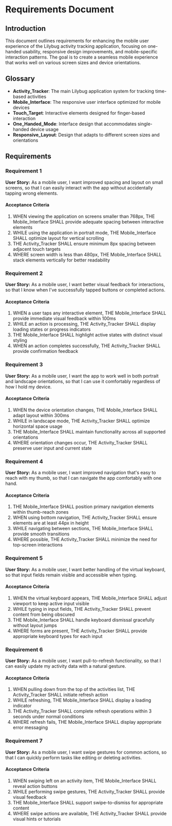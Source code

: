 # Requirements Document

## Introduction

This document outlines requirements for enhancing the mobile user experience of the Lilybug activity tracking application, focusing on one-handed usability, responsive design improvements, and mobile-specific interaction patterns. The goal is to create a seamless mobile experience that works well on various screen sizes and device orientations.

## Glossary

- **Activity_Tracker**: The main Lilybug application system for tracking time-based activities
- **Mobile_Interface**: The responsive user interface optimized for mobile devices
- **Touch_Target**: Interactive elements designed for finger-based interaction
- **One_Handed_Mode**: Interface design that accommodates single-handed device usage
- **Responsive_Layout**: Design that adapts to different screen sizes and orientations

## Requirements

### Requirement 1

**User Story:** As a mobile user, I want improved spacing and layout on small screens, so that I can easily interact with the app without accidentally tapping wrong elements.

#### Acceptance Criteria

1. WHEN viewing the application on screens smaller than 768px, THE Mobile_Interface SHALL provide adequate spacing between interactive elements
2. WHILE using the application in portrait mode, THE Mobile_Interface SHALL optimize layout for vertical scrolling
3. THE Activity_Tracker SHALL ensure minimum 8px spacing between adjacent touch targets
4. WHERE screen width is less than 480px, THE Mobile_Interface SHALL stack elements vertically for better readability

### Requirement 2

**User Story:** As a mobile user, I want better visual feedback for interactions, so that I know when I've successfully tapped buttons or completed actions.

#### Acceptance Criteria

1. WHEN a user taps any interactive element, THE Mobile_Interface SHALL provide immediate visual feedback within 100ms
2. WHILE an action is processing, THE Activity_Tracker SHALL display loading states or progress indicators
3. THE Mobile_Interface SHALL highlight active states with distinct visual styling
4. WHEN an action completes successfully, THE Activity_Tracker SHALL provide confirmation feedback

### Requirement 3

**User Story:** As a mobile user, I want the app to work well in both portrait and landscape orientations, so that I can use it comfortably regardless of how I hold my device.

#### Acceptance Criteria

1. WHEN the device orientation changes, THE Mobile_Interface SHALL adapt layout within 300ms
2. WHILE in landscape mode, THE Activity_Tracker SHALL optimize horizontal space usage
3. THE Mobile_Interface SHALL maintain functionality across all supported orientations
4. WHERE orientation changes occur, THE Activity_Tracker SHALL preserve user input and current state

### Requirement 4

**User Story:** As a mobile user, I want improved navigation that's easy to reach with my thumb, so that I can navigate the app comfortably with one hand.

#### Acceptance Criteria

1. THE Mobile_Interface SHALL position primary navigation elements within thumb-reach zones
2. WHEN using bottom navigation, THE Activity_Tracker SHALL ensure elements are at least 44px in height
3. WHILE navigating between sections, THE Mobile_Interface SHALL provide smooth transitions
4. WHERE possible, THE Activity_Tracker SHALL minimize the need for top-screen interactions

### Requirement 5

**User Story:** As a mobile user, I want better handling of the virtual keyboard, so that input fields remain visible and accessible when typing.

#### Acceptance Criteria

1. WHEN the virtual keyboard appears, THE Mobile_Interface SHALL adjust viewport to keep active input visible
2. WHILE typing in input fields, THE Activity_Tracker SHALL prevent content from being obscured
3. THE Mobile_Interface SHALL handle keyboard dismissal gracefully without layout jumps
4. WHERE forms are present, THE Activity_Tracker SHALL provide appropriate keyboard types for each input

### Requirement 6

**User Story:** As a mobile user, I want pull-to-refresh functionality, so that I can easily update my activity data with a natural gesture.

#### Acceptance Criteria

1. WHEN pulling down from the top of the activities list, THE Activity_Tracker SHALL initiate refresh action
2. WHILE refreshing, THE Mobile_Interface SHALL display a loading indicator
3. THE Activity_Tracker SHALL complete refresh operations within 3 seconds under normal conditions
4. WHERE refresh fails, THE Mobile_Interface SHALL display appropriate error messaging

### Requirement 7

**User Story:** As a mobile user, I want swipe gestures for common actions, so that I can quickly perform tasks like editing or deleting activities.

#### Acceptance Criteria

1. WHEN swiping left on an activity item, THE Mobile_Interface SHALL reveal action buttons
2. WHILE performing swipe gestures, THE Activity_Tracker SHALL provide visual feedback
3. THE Mobile_Interface SHALL support swipe-to-dismiss for appropriate content
4. WHERE swipe actions are available, THE Activity_Tracker SHALL provide visual hints or tutorials
